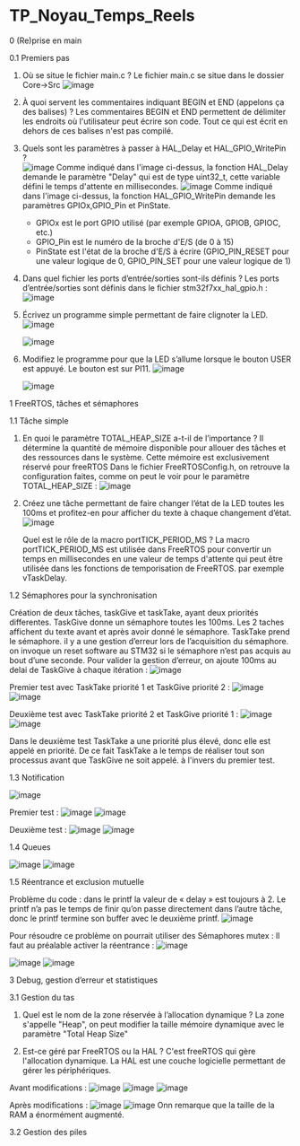 # TP_Noyau_Temps_Reels

0 (Re)prise en main

0.1 Premiers pas

  1.  Où se situe le fichier main.c ?
      Le fichier main.c se situe dans le dossier Core->Src
      ![image](https://user-images.githubusercontent.com/125466579/230084485-75f504f9-b557-4707-b96b-78e90a42add7.png)
      
  2.  À quoi servent les commentaires indiquant BEGIN et END (appelons ça des balises) ?
      Les commentaires BEGIN et END permettent de délimiter les endroits où l'utilisateur peut écrire son code. Tout ce qui est écrit en dehors de ces balises n'est pas compilé.
      
  3.  Quels sont les paramètres à passer à HAL_Delay et HAL_GPIO_WritePin ?    
      ![image](https://user-images.githubusercontent.com/125466579/230079394-39f86adf-b0ae-413e-822a-342cf8f99ee3.png)
      Comme indiqué dans l'image ci-dessus, la fonction HAL_Delay demande le paramètre "Delay" qui est de type uint32_t, cette variable défini le temps d'attente en millisecondes.
      ![image](https://user-images.githubusercontent.com/125466579/230079856-a7c3c1e4-55b9-492e-9c6f-1e45a23bb3e8.png)
      Comme indiqué dans l'image ci-dessus, la fonction HAL_GPIO_WritePin demande les paramètres GPIOx,GPIO_Pin et PinState.
        - GPIOx est le port GPIO utilisé (par exemple GPIOA, GPIOB, GPIOC, etc.)
        - GPIO_Pin est le numéro de la broche d'E/S (de 0 à 15)
        - PinState est l'état de la broche d'E/S à écrire (GPIO_PIN_RESET pour une valeur logique de 0, GPIO_PIN_SET pour une valeur logique de 1)
        
  4.  Dans quel fichier les ports d’entrée/sorties sont-ils définis ?
      Les ports d’entrée/sorties sont définis dans le fichier stm32f7xx_hal_gpio.h :
      ![image](https://user-images.githubusercontent.com/125466579/230081914-bc463b8d-f642-466c-9fcb-2ac6f1dda681.png)
      
  5.  Écrivez un programme simple permettant de faire clignoter la LED.
      ![image](https://user-images.githubusercontent.com/125466579/230084374-3eadabfe-c572-44fe-a666-d6fe24c52650.png)

      ![image](https://user-images.githubusercontent.com/125466579/230084287-2884fd69-048f-430c-bde1-f26d9adc7fd1.png)
      
  6.  Modifiez le programme pour que la LED s’allume lorsque le bouton USER est appuyé. Le bouton est sur PI11.
      ![image](https://user-images.githubusercontent.com/125466579/230085232-f47f2d5c-2309-42fc-8a92-01464dadfcf5.png)

      ![image](https://user-images.githubusercontent.com/125466579/230085085-74e6df64-8f54-415e-9d67-03bd09b75be7.png)
      
1 FreeRTOS, tâches et sémaphores

1.1 Tâche simple

  1.  En quoi le paramètre TOTAL_HEAP_SIZE a-t-il de l’importance ?
      Il détermine la quantité de mémoire disponible pour allouer des tâches et des ressources dans le système. Cette mémoire est exclusivement réservé pour freeRTOS
      Dans le fichier FreeRTOSConfig.h, on retrouve la configuration faites, comme on peut le voir pour le paramètre TOTAL_HEAP_SIZE : 
      ![image](https://user-images.githubusercontent.com/125466579/236872011-932165c9-fe78-41a9-8192-912695cd9c9c.png)
      
  2. Créez une tâche permettant de faire changer l’état de la LED toutes les 100ms et profitez-en pour afficher du texte à chaque changement d’état.
     ![image](https://user-images.githubusercontent.com/125466579/236872752-21147bd6-b980-42ff-848c-60f8c7d04d54.png)
    
     Quel est le rôle de la macro portTICK_PERIOD_MS ?
     La macro portTICK_PERIOD_MS est utilisée dans FreeRTOS pour convertir un temps en millisecondes en une valeur de temps d'attente qui peut être utilisée dans les fonctions de temporisation de FreeRTOS. par exemple vTaskDelay.
     
1.2 Sémaphores pour la synchronisation
  
  Création de deux tâches, taskGive et taskTake, ayant deux priorités differentes. TaskGive donne un sémaphore toutes les 100ms. Les 2 taches affichent du texte avant et après avoir donné le sémaphore. TaskTake prend le sémaphore. il y a une gestion d’erreur lors de l’acquisition du sémaphore. on invoque un reset software au STM32 si le sémaphore n’est pas acquis au bout d’une seconde. Pour valider la gestion d’erreur, on ajoute 100ms au delai de TaskGive à chaque itération :
  ![image](https://user-images.githubusercontent.com/125466579/236873880-506a1d8a-0b21-4fa5-9bef-1c8b99640ed1.png)
  
  Premier test avec TaskTake priorité 1 et TaskGive priorité 2 : 
  ![image](https://user-images.githubusercontent.com/125466579/236874431-295041d6-b1dc-4c63-b881-c916007df59b.png)
  ![image](https://user-images.githubusercontent.com/125466579/236874443-6f28d449-0ce4-44f6-b9bf-ee08ba313f71.png)

  Deuxième test avec TaskTake priorité 2 et TaskGive priorité 1 : 
  ![image](https://user-images.githubusercontent.com/125466579/236874512-ce5f1529-afd3-4ccc-81b6-be4050d0fa2c.png)
  ![image](https://user-images.githubusercontent.com/125466579/236874536-9a764549-be55-4505-b2f4-17da01aa2e5a.png)

  Dans le deuxième test TaskTake a une priorité plus élevé, donc elle est appelé en priorité. De ce fait TaskTake a le temps de réaliser tout son processus avant que TaskGive ne soit appelé. à l'invers du premier test.
  
1.3 Notification
  
  ![image](https://user-images.githubusercontent.com/125466579/236875848-eb6c5ce4-ba2b-4460-8197-94630aae2483.png)
  
  Premier test :
  ![image](https://user-images.githubusercontent.com/125466579/236875561-7155c30a-30f2-4016-b2be-ba4d2fbb66ad.png)
  ![image](https://user-images.githubusercontent.com/125466579/236875576-a6ea798f-8a85-4381-8032-0b92d1d657cc.png)

  Deuxième test : 
  ![image](https://user-images.githubusercontent.com/125466579/236875910-2b29a04e-d084-49a9-a360-2c5c10243e65.png)
  ![image](https://user-images.githubusercontent.com/125466579/236875928-442ece3f-ed10-4dd6-9598-93e75847ec1d.png)

1.4 Queues
  
  ![image](https://user-images.githubusercontent.com/125466579/236876070-2d604333-1069-4f34-af66-44b7652f9d9b.png)
  ![image](https://user-images.githubusercontent.com/125466579/236876153-edbb175f-f9ee-4983-a2d9-6f91be951e1f.png)

1.5 Réentrance et exclusion mutuelle
  
   Problème du code : dans le printf la valeur de « delay » est toujours à 2. Le printf n’a pas le temps de finir qu’on passe directement dans l’autre tâche, donc le printf termine son buffer avec le deuxième printf.
   ![image](https://user-images.githubusercontent.com/125466579/236876930-ae904f76-0f48-43b2-bbef-c1e1ce5ceb3f.png)


  Pour résoudre ce problème on pourrait utiliser des Sémaphores mutex :
  Il faut au préalable activer la réentrance : 
  ![image](https://user-images.githubusercontent.com/125466579/236877109-d5a0a6f7-6d2c-49e3-851a-89358d315f9c.png)

  ![image](https://user-images.githubusercontent.com/125466579/236876799-991533f3-62b7-44c3-91e9-1fc733d1b577.png)
  ![image](https://user-images.githubusercontent.com/125466579/236876950-af4fff59-c184-4c21-b352-ef7620cbbc5d.png)

3 Debug, gestion d’erreur et statistiques

3.1 Gestion du tas

  1. Quel est le nom de la zone réservée à l’allocation dynamique ?
     La zone s'appelle "Heap", on peut modifier la taille mémoire dynamique avec le paramètre "Total Heap Size"
     
  2. Est-ce géré par FreeRTOS ou la HAL ?
     C'est freeRTOS qui gère l'allocation dynamique. La HAL est une couche logicielle permettant de gérer les périphériques.
    
   Avant modifications :
  ![image](https://user-images.githubusercontent.com/125466579/236898464-c3bc1556-a042-4d64-98d4-73d138bddfd6.png)
  ![image](https://user-images.githubusercontent.com/125466579/236898498-cdcf413e-2cad-4ec9-81a2-ec2dedef733b.png)
  ![image](https://user-images.githubusercontent.com/125466579/236898508-c54ce7ed-e97b-4e7d-9134-b6886d848305.png)
  
  Après modifications : 
  ![image](https://user-images.githubusercontent.com/125466579/236898672-81ae5b23-bae2-4018-bfd5-d62f1e599c40.png)
  ![image](https://user-images.githubusercontent.com/125466579/236898681-5a63afa0-85b2-4cb5-b7fd-e38d15549b8e.png)
  Onn remarque que la taille de la RAM a énormément augmenté.
  
3.2 Gestion des piles


